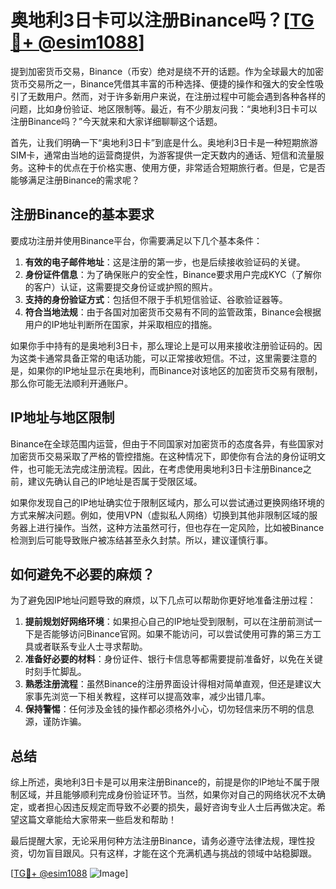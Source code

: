 # 奥地利3日卡可以注册Binance吗？[[TG💪+ @esim1088](https://t.me/s/esim1088)]

提到加密货币交易，Binance（币安）绝对是绕不开的话题。作为全球最大的加密货币交易所之一，Binance凭借其丰富的币种选择、便捷的操作和强大的安全性吸引了无数用户。然而，对于许多新用户来说，在注册过程中可能会遇到各种各样的问题，比如身份验证、地区限制等。最近，有不少朋友问我：“奥地利3日卡可以注册Binance吗？”今天就来和大家详细聊聊这个话题。

首先，让我们明确一下“奥地利3日卡”到底是什么。奥地利3日卡是一种短期旅游SIM卡，通常由当地的运营商提供，为游客提供一定天数内的通话、短信和流量服务。这种卡的优点在于价格实惠、使用方便，非常适合短期旅行者。但是，它是否能够满足注册Binance的需求呢？

## 注册Binance的基本要求

要成功注册并使用Binance平台，你需要满足以下几个基本条件：

1. **有效的电子邮件地址**：这是注册的第一步，也是后续接收验证码的关键。
2. **身份证件信息**：为了确保账户的安全性，Binance要求用户完成KYC（了解你的客户）认证，这需要提交身份证或护照的照片。
3. **支持的身份验证方式**：包括但不限于手机短信验证、谷歌验证器等。
4. **符合当地法规**：由于各国对加密货币交易有不同的监管政策，Binance会根据用户的IP地址判断所在国家，并采取相应的措施。

如果你手中持有的是奥地利3日卡，那么理论上是可以用来接收注册验证码的。因为这类卡通常具备正常的电话功能，可以正常接收短信。不过，这里需要注意的是，如果你的IP地址显示在奥地利，而Binance对该地区的加密货币交易有限制，那么你可能无法顺利开通账户。

## IP地址与地区限制

Binance在全球范围内运营，但由于不同国家对加密货币的态度各异，有些国家对加密货币交易采取了严格的管控措施。在这种情况下，即使你有合法的身份证明文件，也可能无法完成注册流程。因此，在考虑使用奥地利3日卡注册Binance之前，建议先确认自己的IP地址是否属于受限区域。

如果你发现自己的IP地址确实位于限制区域内，那么可以尝试通过更换网络环境的方式来解决问题。例如，使用VPN（虚拟私人网络）切换到其他非限制区域的服务器上进行操作。当然，这种方法虽然可行，但也存在一定风险，比如被Binance检测到后可能导致账户被冻结甚至永久封禁。所以，建议谨慎行事。

## 如何避免不必要的麻烦？

为了避免因IP地址问题导致的麻烦，以下几点可以帮助你更好地准备注册过程：

1. **提前规划好网络环境**：如果担心自己的IP地址受到限制，可以在注册前测试一下是否能够访问Binance官网。如果不能访问，可以尝试使用可靠的第三方工具或者联系专业人士寻求帮助。
2. **准备好必要的材料**：身份证件、银行卡信息等都需要提前准备好，以免在关键时刻手忙脚乱。
3. **熟悉注册流程**：虽然Binance的注册界面设计得相对简单直观，但还是建议大家事先浏览一下相关教程，这样可以提高效率，减少出错几率。
4. **保持警惕**：任何涉及金钱的操作都必须格外小心，切勿轻信来历不明的信息源，谨防诈骗。

## 总结

综上所述，奥地利3日卡是可以用来注册Binance的，前提是你的IP地址不属于限制区域，并且能够顺利完成身份验证环节。当然，如果你对自己的网络状况不太确定，或者担心因违反规定而导致不必要的损失，最好咨询专业人士后再做决定。希望这篇文章能给大家带来一些启发和帮助！

最后提醒大家，无论采用何种方法注册Binance，请务必遵守法律法规，理性投资，切勿盲目跟风。只有这样，才能在这个充满机遇与挑战的领域中站稳脚跟。

[[TG💪+ @esim1088](https://t.me/s/esim1088) ![Image](https://i.postimg.cc/4NQfJmqS/Snipaste-2025-05-13-00-14-12.png)]